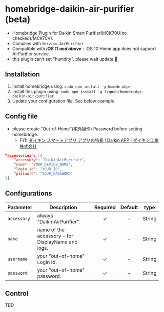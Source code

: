 homebridge-daikin-air-purifier (beta)
========================

- Homebridge Plugin for Daikin Smart Purifier(MCK70U(no checked)/MCK70V).
- Complies with ```Service.AirPurifier```
- Compatible with ***iOS 11 and above*** -  iOS 10 Home app does not support AirPurifier service. 
- this plugin can't set "humdity". please wait update :bow:

## Installation

1. Install homebridge using: `sudo npm install -g homebridge`
2. Install this plugin using: `sudo npm install -g legnoh/homebridge-daikin-air-purifier`
3. Update your configuration file. See below example.

## Config file

- please create "Out-of-Home"(宅外操作) Password before setting homebridge.
    - FYI: [ダイキン スマートアプリ アプリの特長 \| Daikin APP \| ダイキン工業株式会社](https://www.daikinaircon.com/app/smart_app/about04.html)

```json
"accessories": [{
    "accessory": "DaikinAirPurifier",
    "name": "YOUR_DEVICE_NAME",
    "login_id": "YOUR_ID",
    "password": "YOUR_PASSWORD"
}]
```


## Configurations

|             Parameter            |                       Description                       | Required |  Default  |  type  |
| -------------------------------- | ------------------------------------------------------- |:--------:|:---------:|:---------:|
| `accessory`                      | always "DaikinAirPurifier".                              |     ✓    |      -    |  String  |
| `name`                           | name of the accessory - for DisplayName and logs.        |     ✓    |      -    |  String  |
| `username`                       | your "out-of-home" Login id.                             |     ✓    |      -    |  String  |
| `password`                       | your "out-of-home" password.                             |     ✓    |      -    |  String  |

## Control

TBD